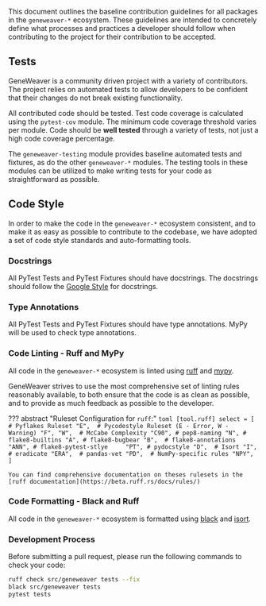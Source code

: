This document outlines the baseline contribution guidelines for all packages in the
`geneweaver-*` ecosystem. These guidelines are intended to concretely define what 
processes and practices a developer should follow when contributing to the project for
their contribution to be accepted.

## Tests
GeneWeaver is a community driven project with a variety of contributors. The project
relies on automated tests to allow developers to be confident that their changes do not
break existing functionality. 

All contributed code should be tested. Test code coverage is calculated using the 
`pytest-cov` module. The minimum code coverage threshold varies per module. Code
should be **well tested** through a variety of tests, not just a high code coverage
percentage.

The `geneweaver-testing` module provides baseline automated tests and fixtures, as do
the other `geneweaver-*` modules. The testing tools in these modules can be utilized
to make writing tests for your code as straightforward as possible.

## Code Style
In order to make the code in the `geneweaver-*` ecosystem consistent, and to make it 
as easy as possible to contribute to the codebase, we have adopted a set of code style
standards and auto-formatting tools. 

### Docstrings
All PyTest Tests and PyTest Fixtures should have docstrings. The docstrings should
follow the [Google Style](https://google.github.io/styleguide/pyguide.html#38-comments-and-docstrings)
for docstrings.

### Type Annotations
All PyTest Tests and PyTest Fixtures should have type annotations. MyPy will be used
to check type annotations.

### Code Linting - Ruff and MyPy
All code in the `geneweaver-*` ecosystem is linted using 
[ruff](https://github.com/charliermarsh/ruff) and [mypy](https://mypy-lang.org/).

GeneWeaver strives to use the most comprehensive set of linting rules reasonably 
available, to both ensure that the code is as clean as possible, and to provide
as much feedback as possible to the developer.

??? abstract "Ruleset Configuration for `ruff`:"
    ```toml
    [tool.ruff]
    select = [
    # Pyflakes Ruleset
        "E", 
    # Pycodestyle Ruleset (E - Error, W - Warning)
        "F", "W", 
    # McCabe Complexity
        "C90",
    # pep8-naming
        "N",
    # flake8-builtins
        "A",
    # flake8-bugbear
        "B", 
    # flake8-annotations
        "ANN",
    # flake8-pytest-stlye    
        "PT",
    # pydocstyle
        "D", 
    # Isort
        "I", 
    # eradicate
        "ERA", 
    # pandas-vet
        "PD", 
    # NumPy-specific rules
        "NPY", 
    ]
    ```

    You can find comprehensive documentation on theses rulesets in the
    [ruff documentation](https://beta.ruff.rs/docs/rules/)

### Code Formatting - Black and Ruff
All code in the `geneweaver-*` ecosystem is formatted using 
[black](https://github.com/psf/black) and [isort](https://pycqa.github.io/isort/).

### Development Process
Before submitting a pull request, please run the following commands to check your code:
```bash
ruff check src/geneweaver tests --fix
black src/geneweaver tests
pytest tests
```
